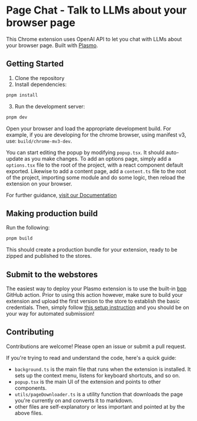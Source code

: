 # Page Chat - Talk to LLMs about your browser page

This Chrome extension uses OpenAI API to let you chat with LLMs about your browser page. Built with [Plasmo](https://docs.plasmo.com/).

## Getting Started

1. Clone the repository
2. Install dependencies:

```bash
pnpm install
```

3. Run the development server:

```bash
pnpm dev
```

Open your browser and load the appropriate development build. For example, if you are developing for the chrome browser, using manifest v3, use: `build/chrome-mv3-dev`.

You can start editing the popup by modifying `popup.tsx`. It should auto-update as you make changes. To add an options page, simply add a `options.tsx` file to the root of the project, with a react component default exported. Likewise to add a content page, add a `content.ts` file to the root of the project, importing some module and do some logic, then reload the extension on your browser.

For further guidance, [visit our Documentation](https://docs.plasmo.com/)

## Making production build

Run the following:

```bash
pnpm build
```

This should create a production bundle for your extension, ready to be zipped and published to the stores.

## Submit to the webstores

The easiest way to deploy your Plasmo extension is to use the built-in [bpp](https://bpp.browser.market) GitHub action. Prior to using this action however, make sure to build your extension and upload the first version to the store to establish the basic credentials. Then, simply follow [this setup instruction](https://docs.plasmo.com/framework/workflows/submit) and you should be on your way for automated submission!

## Contributing

Contributions are welcome! Please open an issue or submit a pull request.

If you're trying to read and understand the code, here's a quick guide:

- `background.ts` is the main file that runs when the extension is installed. It sets up the context menu, listens for keyboard shortcuts, and so on.
- `popup.tsx` is the main UI of the extension and points to other components.
- `utils/pageDownloader.ts` is a utility function that downloads the page you're currently on and converts it to markdown.
- other files are self-explanatory or less important and pointed at by the above files.